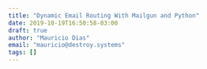 ```yaml
---
title: "Dynamic Email Routing With Mailgun and Python"
date: 2019-10-19T16:50:58-03:00
draft: true
author: "Mauricio Dias"
email: "mauricio@destroy.systems"
tags: []
---
```

